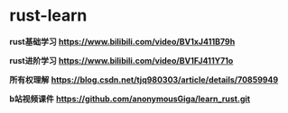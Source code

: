 # rust-learn


**rust基础学习**
**https://www.bilibili.com/video/BV1xJ411B79h**


**rust进阶学习**
**https://www.bilibili.com/video/BV1FJ411Y71o**

**所有权理解**
**https://blog.csdn.net/tjq980303/article/details/70859949**



**b站视频课件**
**https://github.com/anonymousGiga/learn_rust.git**